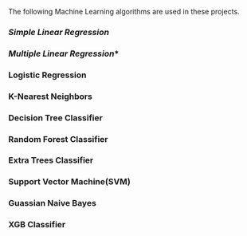 The following Machine Learning algorithms are used in these projects.
### *Simple Linear Regression*
### *Multiple Linear Regression**
### **Logistic Regression**
### **K-Nearest Neighbors**
### **Decision Tree Classifier**
### **Random Forest Classifier**
### **Extra Trees Classifier**
### **Support Vector Machine(SVM)**
### **Guassian Naive Bayes**
### **XGB Classifier**
